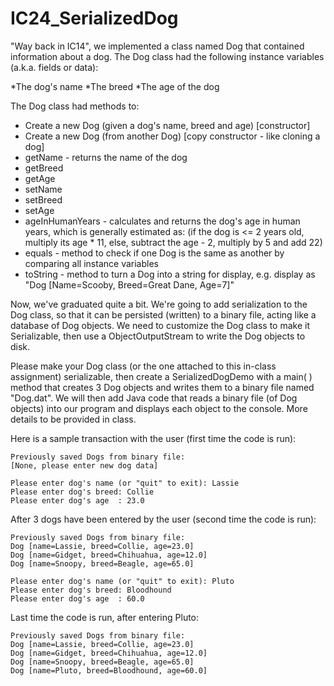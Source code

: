 # IC24_SerializedDog

"Way back in IC14", we implemented a class named Dog that contained information about a dog.  The Dog class had the following instance variables (a.k.a. fields or data):


*The dog's name
*The breed
*The age of the dog


 

The Dog class had methods to:


* Create a new Dog (given a dog's name, breed and age) [constructor]
* Create a new Dog (from another Dog) [copy constructor - like cloning a dog]
* getName - returns the name of the dog
* getBreed
* getAge
* setName
* setBreed
* setAge
* ageInHumanYears - calculates and returns the dog's age in human years, which is generally estimated as: (if the dog is <= 2 years old, multiply its age * 11, else, subtract the age - 2, multiply by 5 and add 22)
* equals - method to check if one Dog is the same as another by comparing all instance variables
* toString - method to turn a Dog into a string for display, e.g. display as "Dog [Name=Scooby, Breed=Great Dane, Age=7]"


Now, we've graduated quite a bit.  We're going to add serialization to the Dog class, so that it can be persisted (written) to a binary file, acting like a database of Dog objects.  We need to customize the Dog class to make it Serializable, then use a ObjectOutputStream to write the Dog objects to disk.


Please make your Dog class (or the one attached to this in-class assignment) serializable, then create a SerializedDogDemo with a main( ) method that creates 3 Dog objects and writes them to a binary file named "Dog.dat".  We will then add Java code that reads a binary file (of Dog objects) into our program and displays each object to the console.  More details to be provided in class.

Here is a sample transaction with the user (first time the code is run):

```
Previously saved Dogs from binary file:
[None, please enter new dog data]

Please enter dog's name (or "quit" to exit): Lassie
Please enter dog's breed: Collie
Please enter dog's age  : 23.0
```
After 3 dogs have been entered by the user (second time the code is run):
```
Previously saved Dogs from binary file:
Dog [name=Lassie, breed=Collie, age=23.0]
Dog [name=Gidget, breed=Chihuahua, age=12.0]
Dog [name=Snoopy, breed=Beagle, age=65.0]

Please enter dog's name (or "quit" to exit): Pluto
Please enter dog's breed: Bloodhound
Please enter dog's age  : 60.0
```
Last time the code is run, after entering Pluto:
```
Previously saved Dogs from binary file:
Dog [name=Lassie, breed=Collie, age=23.0]
Dog [name=Gidget, breed=Chihuahua, age=12.0]
Dog [name=Snoopy, breed=Beagle, age=65.0]
Dog [name=Pluto, breed=Bloodhound, age=60.0] 
```
